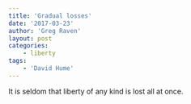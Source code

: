 ```yaml
---
title: 'Gradual losses'
date: '2017-03-23'
author: 'Greg Raven'
layout: post
categories:
    - liberty
tags:
    - 'David Hume'
---
```


It is seldom that liberty of any kind is lost all at once.